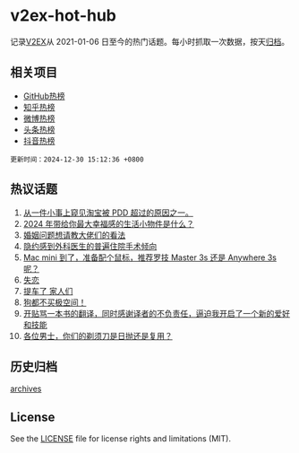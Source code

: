 # v2ex-hot-hub

 记录[V2EX](https://www.v2ex.com/)从 2021-01-06 日至今的热门话题。每小时抓取一次数据，按天[归档](archives)。
 
 ## 相关项目

- [GitHub热榜](https://github.com/lonnyzhang423/github-hot-hub)
- [知乎热榜](https://github.com/lonnyzhang423/zhihu-hot-hub)
- [微博热榜](https://github.com/lonnyzhang423/weibo-hot-hub)
- [头条热榜](https://github.com/lonnyzhang423/toutiao-hot-hub)
- [抖音热榜](https://github.com/lonnyzhang423/douyin-hot-hub)


 `更新时间：2024-12-30 15:12:36 +0800`

## 热议话题

1. [从一件小事上窥见淘宝被 PDD 超过的原因之一。](https://www.v2ex.com/t/1101071)
1. [2024 年带给你最大幸福感的生活小物件是什么？](https://www.v2ex.com/t/1101144)
1. [婚姻问题想请教大佬们的看法](https://www.v2ex.com/t/1101085)
1. [隐约感到外科医生的普遍住院手术倾向](https://www.v2ex.com/t/1101140)
1. [Mac mini 到了，准备配个鼠标，推荐罗技 Master 3s 还是 Anywhere 3s 呢？](https://www.v2ex.com/t/1101098)
1. [失恋](https://www.v2ex.com/t/1101221)
1. [提车了 家人们](https://www.v2ex.com/t/1101155)
1. [狗都不买极空间！](https://www.v2ex.com/t/1101182)
1. [开贴骂一本书的翻译，同时感谢译者的不负责任，逼迫我开启了一个新的爱好和技能](https://www.v2ex.com/t/1101161)
1. [各位男士，你们的剃须刀是日抛还是复用？](https://www.v2ex.com/t/1101200)

## 历史归档

[archives](archives)

## License

See the [LICENSE](LICENSE) file for license rights and limitations (MIT).
